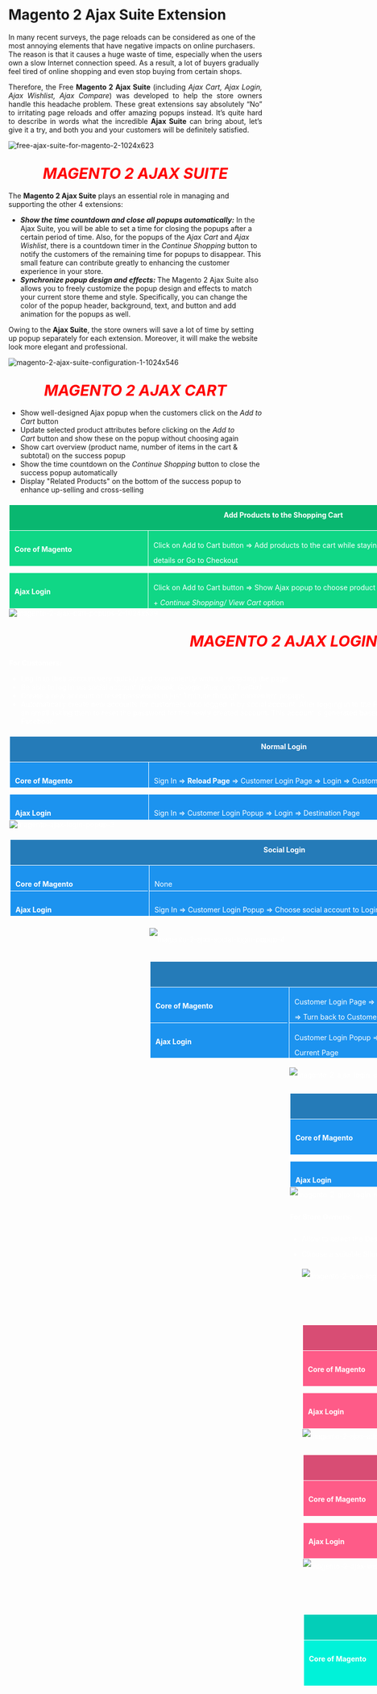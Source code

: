 # Magento 2 Ajax Suite Extension

In many recent surveys, the page reloads can be considered as one of the most annoying elements that have negative impacts on online purchasers. The reason is that it causes a huge waste of time, especially when the users own a slow Internet connection speed. As a result, a lot of buyers gradually feel tired of online shopping and even stop buying from certain shops.

<div class="list-features" style="text-align: justify;">Therefore, the Free <b>Magento 2 Ajax Suite</b> (including <em>Ajax Cart, Ajax Login, Ajax Wishlist, Ajax Compare</em>) was developed to help the store owners handle this headache problem.
These great extensions say absolutely “No” to irritating page reloads and offer amazing popups instead. It’s quite hard to describe in words what the incredible <b>Ajax Suite</b> can bring about, let’s give it a try, and both you and your customers will be definitely satisfied.</div>
<div class="list-features" style="text-align: justify;"></div>
<div class="list-features" style="text-align: justify;"></div>

![free-ajax-suite-for-magento-2-1024x623](https://user-images.githubusercontent.com/26241389/162173050-bad7af69-00f9-4e65-9b0a-59e279395203.jpg)

<h2 style="text-align: center;"><span style="font-size: 30px; font-style: italic; color: #ff0000;"><strong>
MAGENTO 2 AJAX SUITE</strong></span></h2>
The <strong>Magento 2 </strong><b>Ajax Suite</b> plays an essential role in managing and supporting the other 4 extensions:
<ul class="features-listing">
 	<li><strong><em>Show the time countdown and close all popups automatically:</em></strong><em> </em>In the Ajax Suite, you will be able to set a time for closing the popups after a certain period of time. Also, for the popups of the <em>Ajax Cart</em> and<em> Ajax Wishlist</em>, there is a countdown timer in the <em>Continue Shopping</em> button to notify the customers of the remaining time for popups to disappear. This small feature can contribute greatly to enhancing the customer experience in your store.</li>
 	<li><strong><em>Synchronize popup design and effects: </em></strong>The Magento 2 Ajax Suite also allows you to freely customize the popup design and effects to match your current store theme and style. Specifically, you can change the color of the popup header, background, text, and button and add animation for the popups as well.</li>
</ul>
Owing to the <b>Ajax Suite</b>, the store owners will save a lot of time by setting up popup separately for each extension. Moreover, it will make the website look more elegant and professional.

![magento-2-ajax-suite-configuration-1-1024x546](https://user-images.githubusercontent.com/26241389/162173245-2a67d3ac-91de-4b9b-b1cd-d6a37eac7443.png)

<div id="ajaxcart-desc">
<h2 style="text-align: center;"><span style="font-size: 30px; font-style: italic; color: #ff0000;"><strong>
MAGENTO 2 AJAX CART</strong></span></h2>
<ul class="features-listing">
 	<li>Show well-designed Ajax popup when the customers click on the <em>Add to Cart </em>button</li>
 	<li>Update selected product attributes before clicking on the <em>Add to Cart </em>button and show these on the popup without choosing again</li>
 	<li>Show cart overview (product name, number of items in the cart &amp; subtotal) on the success popup</li>
 	<li>Show the time countdown on the <em>Continue Shopping </em>button to close the success popup automatically</li>
 	<li>Display "Related Products" on the bottom of the success popup to enhance up-selling and cross-selling</li>
</ul>
<div style="width: 1090px; height: auto; border: 0.5px solid#fff; margin-top: 20px;">
<div style="width: 99.8%%; height: 50px; background-color: #09b770; color: white; text-align: center; border: .5px solid#fff; line-height: 40px;"><b>Add Products to the Shopping Cart</b></div>
<div style="width: 100%; height: 70px; background-color: #10d786; color: white;">
<div style="width: 25%; float: left; height: 100%; color: white; border: .5px solid#fff; border-right: none; border-top: none; line-height: 45px;">
<p style="margin-left: 10px;"><b>Core of Magento</b></p>

</div>
<div style="width: 74.5%; float: right; height: 100%; color: white; border: .5px solid#fff; border-top: none; line-height: 30px;">
<p style="margin-left: 10px;">Click on Add to Cart button =&gt; Add products to the cart while staying on the page =&gt; Click on the Cart icon to view cart details or Go to Checkout</p>

</div>
</div>
<div style="width: 100%; height: 70px; background-color: #10d786; color: white;">
<div style="width: 25%; float: left; height: 100%; color: white; border: .5px solid#fff; border-right: none; border-top: none; line-height: 45px;">
<p style="margin-left: 10px;"><b>Ajax Login</b></p>

</div>
<div style="width: 74.5%; float: right; height: 100%; color: white; border: .5px solid#fff; border-top: none; line-height: 30px;">
<p style="margin-left: 10px;">Click on Add to Cart button =&gt; Show Ajax popup to choose product attributes =&gt; Show success popup with cart overview + <em>Continue Shopping/ View Cart </em>option</p>
</div>
  
![magento-2-ajax-cart-popups-2-1024x539](https://user-images.githubusercontent.com/26241389/162174580-69e14aaf-eaf0-4e80-af33-b0c0f95f9cb9.png)

<h2 style="text-align: center;"><span style="font-size: 30px; font-style: italic; color: #ff0000;"><strong>
MAGENTO 2 AJAX LOGIN</strong></span></h2>
<strong>For Customers:</strong>
<ul class="features-listing">
 	<li>Log in to their account very quickly and conveniently without reloading the page</li>
 	<li>Be able to log in via social account <em>(Facebook, Google Plus, and Twitter)</em></li>
 	<li>Create a new account or reset passwords in just 1 minute through convenient popups</li>
 	<li>Automatically create new accounts for customers who logged in by social account: After logging in to the Facebook account, for example, the users will receive an email asking them to reset the password for the newly created account.
This account is generated based on the email that the customers registered with Facebook.</li>
</ul>
<div style="width: 1090px; height: auto; border: 0.5px solid#fff; margin-top: 20px;">
<div style="width: 99.8%%; height: 50px; background-color: #257bb8; color: white; text-align: center; border: .5px solid#fff; line-height: 40px;"><b>Normal Login</b></div>
<div style="width: 100%; height: 50px; background-color: #1c93ef; color: white;">
<div style="width: 25%; float: left; height: 100%; color: white; border: .5px solid#fff; border-right: none; border-top: none; line-height: 45px;">
<p style="margin-left: 10px;"><b>Core of Magento</b></p>

</div>
<div style="width: 74.5%; float: right; height: 100%; color: white; border: .5px solid#fff; border-top: none; line-height: 45px;">
<p style="margin-left: 10px;">Sign In =&gt; <b>Reload Page</b> =&gt; Customer Login Page =&gt; Login =&gt; Customer Dashboard</p>

</div>
</div>
<div style="width: 100%; height: 50px; background-color: #1c93ef; color: white;">
<div style="width: 25%; float: left; height: 100%; color: white; border: .5px solid#fff; border-right: none; border-top: none; line-height: 45px;">
<p style="margin-left: 10px;"><b>Ajax Login</b></p>

</div>
<div style="width: 74.5%; float: right; height: 100%; color: white; border: .5px solid#fff; border-top: none; line-height: 45px;">
<p style="margin-left: 10px;">Sign In =&gt; Customer Login Popup =&gt; Login =&gt; Destination Page</p>

</div>
  
![magento-ajax-login-popup-3](https://user-images.githubusercontent.com/26241389/162174838-a965c577-4e28-4ec4-b2e2-bb16772a5e7c.png)

<div id="ajaxlogin-desc">
<div style="width: 1090px; height: auto; border: 0.5px solid#fff; margin-top: 20px;">
<div style="width: 99.8%%; height: 50px; background-color: #257bb8; color: white; text-align: center; border: .5px solid#fff; line-height: 40px;"><b>Social Login</b></div>
<div style="width: 100%; height: 50px; background-color: #1c93ef; color: white;">
<div style="width: 25%; float: left; height: 100%; color: white; border: .5px solid#fff; border-right: none; border-top: none; line-height: 45px;">
<p style="margin-left: 10px;"><b>Core of Magento</b></p>

</div>
<div style="width: 74.5%; float: right; height: 100%; color: white; border: .5px solid#fff; border-top: none; line-height: 45px;">
<p style="margin-left: 10px;">None</p>

</div>
</div>
<div style="width: 100%; height: 50px; background-color: #1c93ef; color: white;">
<div style="width: 25%; float: left; height: 100%; color: white; border: .5px solid#fff; border-right: none; border-top: none; line-height: 45px;">
<p style="margin-left: 10px;"><b>Ajax Login</b></p>

</div>
<div style="width: 74.5%; float: right; height: 100%; color: white; border: .5px solid#fff; border-top: none; line-height: 45px;">
<p style="margin-left: 10px;">Sign In =&gt; Customer Login Popup =&gt; Choose social account to Login =&gt; Destination Page</p>
  
![magento-2-ajax-social-login-popup-4](https://user-images.githubusercontent.com/26241389/162175010-cf143145-5093-4994-83d5-f35e831af22a.png)

<div id="ajaxlogin-desc">
<div style="width: 1090px; height: auto; border: 0.5px solid#fff; margin-top: 20px;">
<div style="width: 99.8%%; height: 50px; background-color: #257bb8; color: white; text-align: center; border: .5px solid#fff; line-height: 40px;"><b>Forget Password</b></div>
<div style="width: 100%; height: 70px; background-color: #1c93ef; color: white;">
<div style="width: 25%; float: left; height: 100%; color: white; border: .5px solid#fff; border-right: none; border-top: none; line-height: 45px;">
<p style="margin-left: 10px;"><b>Core of Magento</b></p>

</div>
<div style="width: 74.5%; float: right; height: 100%; color: white; border: .5px solid#fff; border-top: none; line-height: 30px;">
<p style="margin-left: 10px;">Customer Login Page =&gt; Forget Password =&gt; <b>Reload Page</b> =&gt; Forget Your Password Page =&gt; Submit Email =&gt; <b>Reload Page</b>
=&gt; Turn back to Customer Login Page</p>

</div>
</div>
<div style="width: 100%; height: 70px; background-color: #1c93ef; color: white;">
<div style="width: 25%; float: left; height: 100%; color: white; border: .5px solid#fff; border-right: none; border-top: none; line-height: 45px;">
<p style="margin-left: 10px;"><b>Ajax Login</b></p>

</div>
<div style="width: 74.5%; float: right; height: 100%; color: white; border: .5px solid#fff; border-top: none; line-height: 30px;">
<p style="margin-left: 10px;">Customer Login Popup =&gt; Forget Password =&gt; Reset Password Popup =&gt; Submit Email =&gt; Close Popup and Stay in the Current Page</p>

![magento-2-ajax-login-create-new-account-2-1024x482](https://user-images.githubusercontent.com/26241389/162175366-5cf42dda-b2b4-4c16-8b75-fb6a13dcb0c9.png)

<div id="ajaxlogin-desc">
<div style="width: 1090px; height: auto; border: 0.5px solid#fff; margin-top: 20px;">
<div style="width: 99.8%%; height: 50px; background-color: #257bb8; color: white; text-align: center; border: .5px solid#fff; line-height: 40px;"><b>Create New Account</b></div>
<div style="width: 100%; height: 70px; background-color: #1c93ef; color: white;">
<div style="width: 25%; float: left; height: 100%; color: white; border: .5px solid#fff; border-right: none; border-top: none; line-height: 45px;">
<p style="margin-left: 10px;"><b>Core of Magento</b></p>

</div>
<div style="width: 74.5%; float: right; height: 100%; color: white; border: .5px solid#fff; border-top: none; line-height: 30px;">
<p style="margin-left: 10px;">Create an Account =&gt; <b>Reload Page</b> =&gt; Create New Account Page =&gt; Submit the information =&gt; <b>Reload Page</b> =&gt; Customer Dashboard</p>

</div>
</div>
<div style="width: 100%; height: 50px; background-color: #1c93ef; color: white;">
<div style="width: 25%; float: left; height: 100%; color: white; border: .5px solid#fff; border-right: none; border-top: none; line-height: 45px;">
<p style="margin-left: 10px;"><b>Ajax Login</b></p>

</div>
<div style="width: 74.5%; float: right; height: 100%; color: white; border: .5px solid#fff; border-top: none; line-height: 45px;">
<p style="margin-left: 10px;">Create an Account =&gt; Customer Register Popup =&gt; Submit the information =&gt; Quick Reload and Stay in the Current Page</p>

</div>

![magento-2-ajax-login-reset-password-4-1024x603](https://user-images.githubusercontent.com/26241389/162175584-97304360-73b7-43d2-8c36-24f1ae292d97.png)

<strong>For Store Owners:</strong>
<ul class="features-listing">
 	<li>Allow to select the Destination page after the customers' login: <em>Customer Dashboard/ Homepage/ Cart Page/ Wishlist Page/ Stay in the Current Page</em></li>
 	<li>Choose a suitable Slide Animation – transition effect between popups.</li>

![magento-2-ajax-login-configuration-1-1024x436](https://user-images.githubusercontent.com/26241389/162175709-790f1684-e7cf-456f-b508-6fba604170fc.png)

<div id="ajaxwishlist-desc">
<h2 style="text-align: center;"></h2>
<h2 style="text-align: center;"><span style="font-size: 30px; font-style: italic; color: #ff0000;"><strong>
MAGENTO 2 AJAX WISHLIST</strong></span></h2>
<div style="width: 1090px; height: auto; border: 0.5px solid#fff; margin-top: 20px;">
<div style="width: 99.8%%; height: 50px; background-color: #d84d74; color: white; text-align: center; border: .5px solid#fff; line-height: 40px;"><b>Without Login</b></div>
<div style="width: 100%; height: 70px; background-color: #fe5b88; color: white;">
<div style="width: 25%; float: left; height: 100%; color: white; border: .5px solid#fff; border-right: none; border-top: none; line-height: 45px;">
<p style="margin-left: 10px;"><b>Core of Magento</b></p>

</div>
<div style="width: 74.5%; float: right; height: 100%; color: white; border: .5px solid#fff; border-top: none; line-height: 30px;">
<p style="margin-left: 10px;">Click on “Add to Wishlist” =&gt; <b>Reload Page</b> =&gt; My Wishlist Page =&gt; Reload Page to Move back and Continue Shopping
(Cannot Choose Product’s options before adding to the wishlist)</p>

</div>
</div>
<div style="width: 100%; height: 70px; background-color: #fe5b88; color: white;">
<div style="width: 25%; float: left; height: 100%; color: white; border: .5px solid#fff; border-right: none; border-top: none; line-height: 45px;">
<p style="margin-left: 10px;"><b>Ajax Login</b></p>

</div>
<div style="width: 74.5%; float: right; height: 100%; color: white; border: .5px solid#fff; border-top: none; line-height: 30px;">
<p style="margin-left: 10px;">Click on “Add to Wishlist” =&gt; Choose Product’s options =&gt; Continue Shopping(*) or View Wishlist
(*: to stay in the Current Page)</p>

</div>
  
![magento-2-ajax-add-to-wishlist-3](https://user-images.githubusercontent.com/26241389/162175827-1eb66245-55f6-4bcd-be52-91bf4c50b6f2.jpg)

<div id="ajaxwishlist-desc">
<div style="width: 1090px; height: auto; border: 0.5px solid#fff; margin-top: 20px;">
<div style="width: 99.8%%; height: 50px; background-color: #d84d74; color: white; text-align: center; border: .5px solid#fff; line-height: 40px;"><b>Require Login</b></div>
<div style="width: 100%; height: 70px; background-color: #fe5b88; color: white;">
<div style="width: 25%; float: left; height: 100%; color: white; border: .5px solid#fff; border-right: none; border-top: none; line-height: 45px;">
<p style="margin-left: 10px;"><b>Core of Magento</b></p>

</div>
<div style="width: 74.5%; float: right; height: 100%; color: white; border: .5px solid#fff; border-top: none; line-height: 30px;">
<p style="margin-left: 10px;">Click on “Add to Wishlist” =&gt; <b>Reload Page</b> =&gt; Customer Login Page =&gt; Sign In =&gt; Move to My Wishlist Page =&gt; <b>Reload Page</b> to Move back to the previous Product List Page</p>

</div>
</div>
<div style="width: 100%; height: 70px; background-color: #fe5b88; color: white;">
<div style="width: 25%; float: left; height: 100%; color: white; border: .5px solid#fff; border-right: none; border-top: none; line-height: 45px;">
<p style="margin-left: 10px;"><b>Ajax Login</b></p>

</div>
<div style="width: 74.5%; float: right; height: 100%; color: white; border: .5px solid#fff; border-top: none; line-height: 30px;">
<p style="margin-left: 10px;">Click on “Add to Wishlist” =&gt; Require Login Popup =&gt; Customer Login Popup =&gt; Quick Reload and Stay in the Current Page =&gt; Re-add product to wishlist</p>

</div>
  
![magento-2-ajax-wishlist-require-login-1024x632](https://user-images.githubusercontent.com/26241389/162175938-04339432-8051-4e78-8474-c7a9a3d9f735.png)

  <div id="ajaxcompare-desc">
<h2 style="text-align: center;"></h2>
<h2 style="text-align: center;"><span style="font-size: 30px; font-style: italic; color: #ff0000;"><strong>
MAGENTO 2 AJAX COMPARE</strong></span></h2>
<div style="width: 1090px; height: auto; border: 0.5px solid#fff; margin-top: 20px;">
<div style="width: 99.8%%; height: 50px; background-color: #03ceb8; color: white; text-align: center; border: .5px solid#fff; line-height: 40px;"><b>Add Products to the Comparison List</b></div>
<div style="width: 100%; height: 90px; background-color: #00f2d9; color: white;">
<div style="width: 25%; float: left; height: 100%; color: white; border: .5px solid#fff; border-right: none; border-top: none; line-height: 45px;">
<p style="margin-left: 10px;"><b>Core of Magento</b></p>

</div>
<div style="width: 74.5%; float: right; height: 100%; color: white; border: .5px solid#fff; border-top: none; line-height: 30px;">
<p style="margin-left: 10px;">Add the 1st product to compare =&gt; <b>Reload Page</b>
Add the 2nd product to compare =&gt; <b>Reload Page</b>
Click on “Compare Products” at the top of the page =&gt; Move to the Comparison Page</p>
  

![magento-2-ajax-compare-1024x807](https://user-images.githubusercontent.com/26241389/162176021-9d537c38-06d6-4964-8d7d-c14eb2b056c2.png)
  
<p style="text-align: left;">This is one of the best free extensions for Magento 2 that all e-commerce stores should have. With <em><strong>Ajax Suite, Ajax Login, Ajax Compare,</strong></em> and <em><strong>Ajax Wishlist</strong></em>, you will definitely bring about the greatest experience for your customers when visiting your store.</p>
